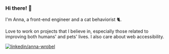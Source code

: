 ### Hi there! 👋

I'm Anna, a front-end engineer and a cat behaviorist 🐈. 

Love to work on projects that I believe in, especially those related to improving both humans' and pets' lives. I also care about web accessibility.

[![linkedin/anna-wrobel](https://img.shields.io/badge/-LinkedIn-0A66C2?style=flat-round&logo=linkedin)](http://www.linkedin.com/in/anna-wrobel)
